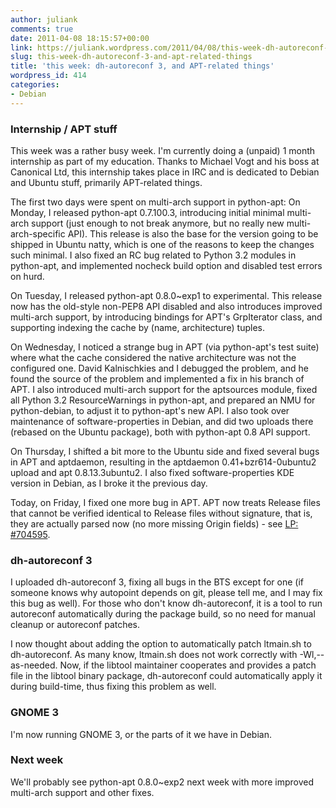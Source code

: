 ```yaml
---
author: juliank
comments: true
date: 2011-04-08 18:15:57+00:00
link: https://juliank.wordpress.com/2011/04/08/this-week-dh-autoreconf-3-and-apt-related-things/
slug: this-week-dh-autoreconf-3-and-apt-related-things
title: 'this week: dh-autoreconf 3, and APT-related things'
wordpress_id: 414
categories:
- Debian
---
```


### Internship / APT stuff



This week was a rather busy week. I'm currently doing a (unpaid) 1 month internship as part of my education. Thanks to Michael Vogt and his boss at Canonical Ltd, this internship takes place in IRC and is dedicated to Debian and Ubuntu stuff, primarily APT-related things.

The first two days were spent on multi-arch support in python-apt: On Monday, I released python-apt 0.7.100.3, introducing initial minimal multi-arch support (just enough to not break anymore, but no really new multi-arch-specific API). This release is also the base for the version going to be shipped in Ubuntu natty, which is one of the reasons to keep the changes such minimal. I also fixed an RC bug related to Python 3.2 modules in python-apt, and implemented nocheck build option and disabled test errors on hurd.

On Tuesday, I released python-apt 0.8.0~exp1 to experimental. This release now has the old-style non-PEP8 API disabled and also introduces improved multi-arch support, by introducing bindings for APT's GrpIterator class, and supporting indexing the cache by (name, architecture) tuples.

On Wednesday, I noticed a strange bug in APT (via python-apt's test suite) where what the cache considered the native architecture was not the configured one. David Kalnischkies and I debugged the problem, and he found the source of the problem and implemented a fix in his branch of APT. I also introduced multi-arch support for the aptsources module, fixed all Python 3.2 ResourceWarnings in python-apt, and prepared an NMU for python-debian, to adjust it to python-apt's new API. I also took over maintenance  of  software-properties in Debian, and did two uploads there (rebased on the Ubuntu package), both with python-apt 0.8 API support.

On Thursday, I shifted a bit more to the Ubuntu side and fixed several bugs in APT and aptdaemon, resulting in the aptdaemon 0.41+bzr614-0ubuntu2 upload and apt 0.8.13.3ubuntu2. I also fixed software-properties KDE version in Debian, as I broke it the previous day.

Today, on Friday, I fixed one more bug in APT. APT now treats Release files that cannot be verified identical to Release files without signature, that is, they are actually parsed now (no more missing Origin fields) - see [LP: #704595](https://bugs.launchpad.net/ubuntu/+source/apt/+bug/704595).



### dh-autoreconf 3


I uploaded dh-autoreconf 3, fixing all bugs in the BTS except for one (if someone knows why autopoint depends on git, please tell me, and I may fix this bug as well). For those who don't know dh-autoreconf, it is a tool to run autoreconf automatically during the package build, so no need for manual cleanup or autoreconf patches.

I now thought about adding the option to automatically patch ltmain.sh to dh-autoreconf. As many know, ltmain.sh does not work correctly with -Wl,--as-needed. Now, if the libtool maintainer cooperates and provides a patch file in the libtool binary package, dh-autoreconf could automatically apply it during build-time, thus fixing this problem as well.



### GNOME 3


I'm now running GNOME 3, or the parts of it we have in Debian.




### Next week


We'll probably see python-apt 0.8.0~exp2 next week with more improved multi-arch support and other fixes.


